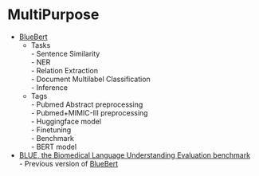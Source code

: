 # MultiPurpose

* [BlueBert](https://github.com/ncbi-nlp/bluebert)
  * Tasks\
    \- Sentence Similarity\
    \- NER\
    \- Relation Extraction\
    \- Document Multilabel Classification\
    \- Inference
  * Tags\
    \- Pubmed Abstract preprocessing\
    \- Pubmed+MIMIC-III preprocessing\
    \- Huggingface model\
    \- Finetuning\
    \- Benchmark\
    \- BERT model
* [BLUE, the Biomedical Language Understanding Evaluation benchmark](https://github.com/ncbi-nlp/BLUE\_Benchmark)\
  \- Previous version of [BlueBert](https://github.com/ncbi-nlp/bluebert)

